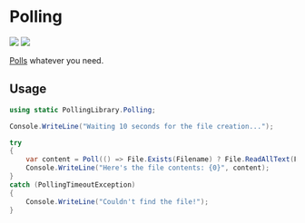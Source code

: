# Polling

[![][build-img]][build]
[![][nuget-img]][nuget]

[Polls] whatever you need.

[build]:     https://ci.appveyor.com/project/TallesL/net-Polling
[build-img]: https://ci.appveyor.com/api/projects/status/github/tallesl/net-Polling?svg=true
[nuget]:     https://www.nuget.org/packages/Polling
[nuget-img]: https://badge.fury.io/nu/Polling.svg
[Polls]:     https://en.wikipedia.org/wiki/Polling_(computer_science)

## Usage

```cs
using static PollingLibrary.Polling;

Console.WriteLine("Waiting 10 seconds for the file creation...");

try
{
    var content = Poll(() => File.Exists(Filename) ? File.ReadAllText(Filename) : null);
    Console.WriteLine("Here's the file contents: {0}", content);
}
catch (PollingTimeoutException)
{
    Console.WriteLine("Couldn't find the file!"); 
}
```
